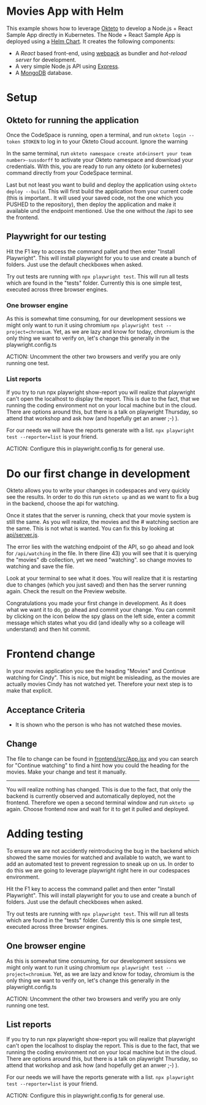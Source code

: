 # Movies App with Helm

This example shows how to leverage [Okteto](https://github.com/okteto/okteto) to develop a Node.js + React Sample App directly in Kubernetes. The Node + React Sample App is deployed using a [Helm Chart](https://github.com/okteto/movies/tree/main/chart). It creates the following components:

- A *React* based front-end, using [webpack](https://webpack.js.org) as bundler and *hot-reload server* for development.
- A very simple Node.js API using [Express](https://expressjs.com).
- A [MongoDB](https://www.mongodb.com) database.

# Setup

## Okteto for running the application
Once the CodeSpace is running, open a terminal, and run `okteto login --token $TOKEN` to log in to your Okteto Cloud account. Ignore the warning

In the same terminal, run `okteto namespace create atd<insert your team number>-sussdorff` to activate your Okteto namespace and download your credentials. With this, you are ready to run any okteto (or kubernetes) command directly from your CodeSpace terminal. 

Last but not least you want to build and deploy the application using `okteto deploy --build`. This will first build the application from your current code (this is important.. It will used your saved code, not the one which you PUSHED to the repository), then deploy the application and make it available und the endpoint mentioned. Use the one without the /api to see the frontend.



## Playwright for our testing

Hit the F1 key to access the command pallet and then enter "Install Playwright". This will install playwright for you to use and create a bunch of folders. Just use the default checkboxes when asked.

Try out tests are running with `npx playwright test`. This will run all tests which are found in the "tests" folder. Currently this is one simple test, executed across three browser engines. 

### One browser engine 
As this is somewhat time consuming, for our development sessions we might only want to run it using chromium `npx playwright test --project=chromium`. Yet, as we are lazy and know for today, chromium is the only thing we want to verify on, let's change this generally in the playwright.config.ts

ACTION: Uncomment the other two browsers and verify you are only running one test.

### List reports
If you try to run npx playwright show-report you will realize that playwright can't open the localhost to display the report. This is due to the fact, that we running the coding environment not on your local machine but in the cloud. There are options around this, but there is a talk on playwright Thursday, so attend that workshop and ask how (and hopefully get an anwer ;-) ).

For our needs we will have the reports generate with a list. `npx playwright test --reporter=list` is your friend.

ACTION: Configure this in playwright.config.ts for general use. 

# Do our first change in development
Okteto allows you to write your changes in codespaces and very quickly see the results. In order to do this run `okteto up` and as we want to fix a bug in the backend, choose the api for watching.

Once it states that the server is running, check that your movie system is still the same. As you will realize, the movies and the # watching section are the same. This is not what is wanted. You can fix this by looking at [api/server.js](api/server.js).

The error lies with the watching endpoint of the API, so go ahead and look for `/api/watching` in the file. In there (line 43) you will see that it is querying the "movies" db collection, yet we need "watching". so change movies to watching and save the file. 

Look at your terminal to see what it does. You will realize that it is restarting due to changes (which you just saved) and then has the server running again. Check the result on the Preview website.

Congratulations you made your first change in development. As it does what we want it to do, go ahead and commit your change. You can commit by clicking on the icon below the spy glass on the left side, enter a commit message which states what you did (and ideally why so a colleage will understand) and then hit commit.

# Frontend change
In your movies application you see the heading "Movies" and Continue watching for Cindy". This is nice, but might be misleading, as the movies are actually movies Cindy has not watched yet. Therefore your next step is to make that explicit.

## Acceptance Criteria
* It is shown who the person is who has not watched these movies.

## Change 
The file to change can be found in [frontend/src/App.jsx](frontend/src/App.jsx) and you can search for "Continue watching" to find a hint how you could the heading for the movies. Make your change and test it manually.

--------

You will realize nothing has changed. This is due to the fact, that only the backend is currently observed and automatically deployed, not the frontend.
Therefore we open a second terminal window and run `okteto up` again. Choose frontend now and wait for it to get it pulled and deployed.

# Adding testing
To ensure we are not accidently reintroducing the bug in the backend which showed the same movies for watched and available to watch, we want to add an automated test to prevent regression to sneak up on us.
In order to do this we are going to leverage playwright right here in our codespaces environment.

Hit the F1 key to access the command pallet and then enter "Install Playwright". This will install playwright for you to use and create a bunch of folders. Just use the default checkboxes when asked.

Try out tests are running with `npx playwright test`. This will run all tests which are found in the "tests" folder. Currently this is one simple test, executed across three browser engines. 

## One browser engine 
As this is somewhat time consuming, for our development sessions we might only want to run it using chromium `npx playwright test --project=chromium`. Yet, as we are lazy and know for today, chromium is the only thing we want to verify on, let's change this generally in the playwright.config.ts

ACTION: Uncomment the other two browsers and verify you are only running one test.

## List reports
If you try to run npx playwright show-report you will realize that playwright can't open the localhost to display the report. This is due to the fact, that we running the coding environment not on your local machine but in the cloud. There are options around this, but there is a talk on playwright Thursday, so attend that workshop and ask how (and hopefully get an anwer ;-) ).

For our needs we will have the reports generate with a list. `npx playwright test --reporter=list` is your friend.

ACTION: Configure this in playwright.config.ts for general use. 




